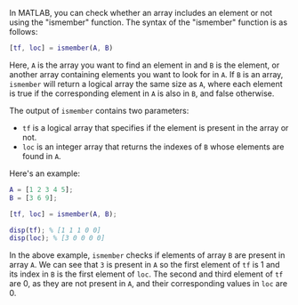 In MATLAB, you can check whether an array includes an element or not using the "ismember" function. The syntax of the "ismember" function is as follows: 

```matlab
[tf, loc] = ismember(A, B)
```

Here, `A` is the array you want to find an element in and `B` is the element, or another array containing elements you want to look for in `A`. 
If `B` is an array, `ismember` will return a logical array the same size as `A`, where each element is true if the corresponding element in `A` is also in `B`, and false otherwise. 

The output of `ismember` contains two parameters:

- `tf` is a logical array that specifies if the element is present in the array or not. 
- `loc` is an integer array that returns the indexes of `B` whose elements are found in `A`. 

Here's an example:

```matlab
A = [1 2 3 4 5];
B = [3 6 9];

[tf, loc] = ismember(A, B);

disp(tf); % [1 1 1 0 0]
disp(loc); % [3 0 0 0 0]
```

In the above example, `ismember` checks if elements of array `B` are present in array `A`. We can see that `3` is present in `A` so the first element of `tf` is 1 and its index in `B` is the first element of `loc`. The second and third element of `tf` are 0, as they are not present in `A`, and their corresponding values in `loc` are 0.